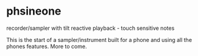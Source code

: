 # phsineone
recorder/sampler with tilt reactive playback - touch sensitive notes

This is the start of a sampler/instrument built for a phone and using all the phones features. More to come.

